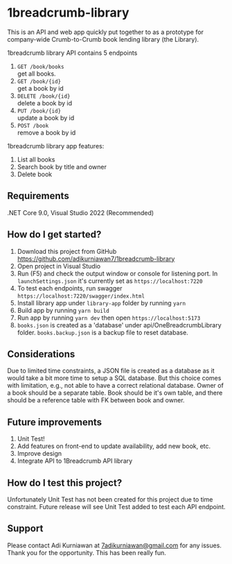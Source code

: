 # 1breadcrumb-library

This is an API and web app quickly put together to as a prototype for company-wide Crumb-to-Crumb book lending library (the Library).

1breadcrumb library API contains 5 endpoints
1. `GET /book/books`
<br/>get all books.
2. `GET /book/{id}`
<br/>get a book by id 
3. `DELETE /book/{id}`
<br/> delete a book by id
4. `PUT /book/{id}`
<br/> update a book by id
5. `POST /book`
<br/> remove a book by id

1breadcrumb library app features:
1. List all books
2. Search book by title and owner
3. Delete book

## Requirements

.NET Core 9.0, Visual Studio 2022 (Recommended)

## How do I get started?

1. Download this project from GitHub 
   https://github.com/adikurniawan7/1breadcrumb-library
2. Open project in Visual Studio
3. Run (F5) and check the output window or console for listening port.
   In `launchSettings.json` it's currently set as `https://localhost:7220`
4. To test each endpoints, run swagger `https://localhost:7220/swagger/index.html`
5. Install library app under `library-app` folder by running `yarn`
6. Build app by running `yarn build`
7. Run app by running `yarn dev` then open `https://localhost:5173`
8. `books.json` is created as a 'database' under api/OneBreadcrumbLibrary folder. `books.backup.json` is a backup file to reset database.

## Considerations

Due to limited time constraints, a JSON file is created as a database as it would take a bit more time to setup a SQL database.
But this choice comes with limitation, e.g., not able to have a correct relational database. Owner of a book should be a separate table.
Book should be it's own table, and there should be a reference table with FK between book and owner.

## Future improvements

1. Unit Test!
2. Add features on front-end to update availability, add new book, etc.
3. Improve design
4. Integrate API to 1Breadcrumb API library

## How do I test this project?

Unfortunately Unit Test has not been created for this project due to time constraint. 
Future release will see Unit Test added to test each API endpoint.

## Support

Please contact Adi Kurniawan at 7adikurniawan@gmail.com for any issues.
<br/>Thank you for the opportunity. This has been really fun.
